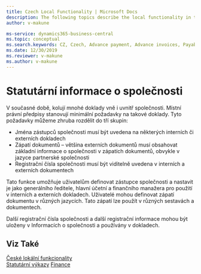 ```yaml
---
title: Czech Local Functionality | Microsoft Docs
description: The following topics describe the local functionality in the Czech version of Business Central.
author: v-makune

ms-service: dynamics365-business-central
ms.topic: conceptual
ms.search.keywords: CZ, Czech, Advance payment, Advance invoices, Payables, Finance,  Cash, EET, Cash Desk
ms.date: 12/30/2019
ms.reviewer: v-makune
ms.author: v-makune
---
```



# Statutární informace o společnosti

V současné době, kolují mnohé doklady vně i uvnitř společnosti. Místní právní předpisy stanovují minimální požadavky na takové doklady. Tyto požadavky můžeme zhruba rozdělit do tří skupin:
- Jména zástupců společnosti musí být uvedena na některých interních či externích dokladech
- Zápatí dokumentů – většina externích dokumentů musí obsahovat základní informace o společnosti v zápatích dokumentů, obvykle v jazyce partnerské společnosti
- Registrační čísla společnosti musí být viditelně uvedena v interních a externích dokumentech

Tato funkce umožňuje uživatelům definovat zástupce společnosti a nastavit je jako generálního ředitele, hlavní účetní a finančního manažera pro použití v interních a externích dokladech. 
Uživatelé mohou definovat zápatí dokumentu v různých jazycích. Tato zápatí lze použít v různých sestavách a dokumentech.

Další registrační čísla společnosti a další registrační informace mohou být uloženy v Informacích o společnosti a používány v dokladech.

## Viz Také

[České lokální funkcionality](czech-local-functionality.md)  
[Statutární výkazy](statutory-statements.md)
[Finance](../../finance.md)